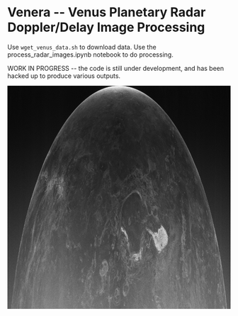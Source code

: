 # Venera -- Venus Planetary Radar Doppler/Delay Image Processing
Use `wget_venus_data.sh` to download data.
Use the process_radar_images.ipynb notebook to do processing.

WORK IN PROGRESS -- the code is still under development, and has been hacked up to produce various outputs.

![venus_ocp_20150813_161747_small.png](/figures/venus_ocp_20150813_161747_small.png)
